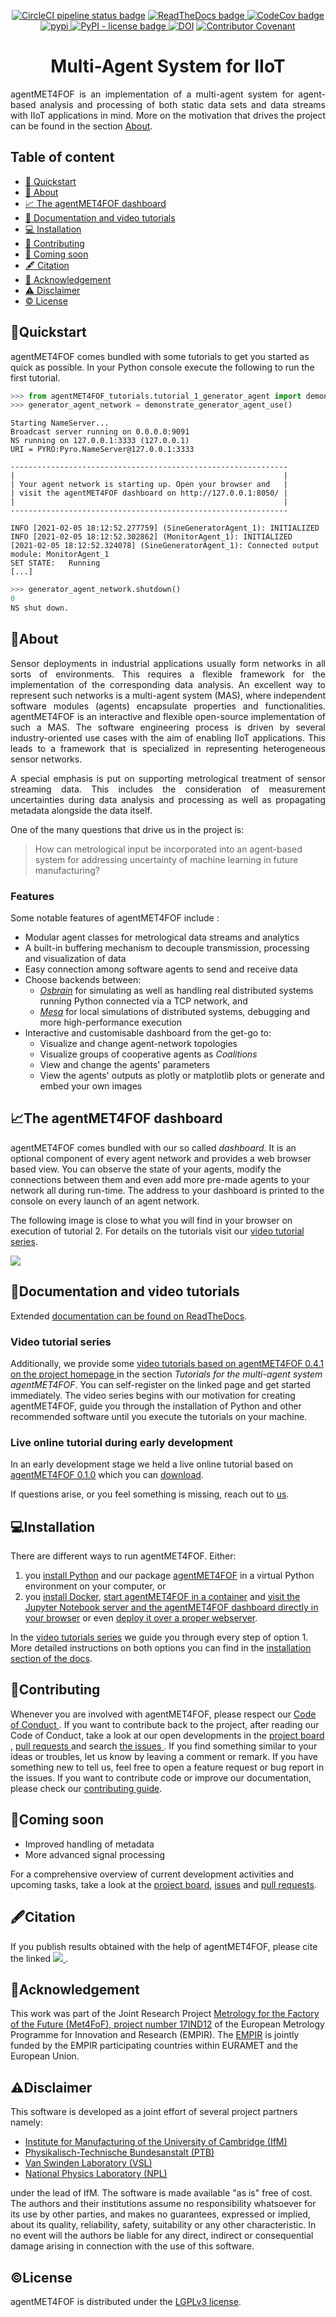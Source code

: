 <p align="center">
  <!-- CircleCI Tests -->
  <a href="https://circleci.com/gh/Met4FoF/agentMET4FOF"><img alt="CircleCI pipeline
    status badge" src="https://circleci.com/gh/Met4FoF/agentMET4FOF.svg?style=shield"></a>
  <!-- ReadTheDocs Documentation -->
  <a href="https://agentmet4fof.readthedocs.io/">
    <img src="https://readthedocs.org/projects/agentmet4fof/badge/?version=latest" alt="ReadTheDocs badge">
  </a>
  <!-- CodeCov(erage) -->
  <a href="https://codecov.io/gh/Met4FoF/agentMET4FOF">
    <img src="https://codecov.io/gh/Met4FoF/agentMET4FOF/branch/master/graph/badge.svg?token=ofAPdSudLy" alt="CodeCov badge"/>
  </a>
  <!-- PyPI Version -->
  <a href="https://pypi.org/project/agentmet4fof">
    <img src="https://img.shields.io/pypi/v/agentmet4fof.svg?label=release&color=blue&style=flat-square" alt="pypi">
  </a>
  <!-- PyPI License -->
  <a href="https://www.gnu.org/licenses/lgpl-3.0.en.html">
    <img alt="PyPI - license badge" 
    src="https://img.shields.io/pypi/l/agentMET4FOF?color=bright">
  </a>
  <!-- Zenodo DOI -->
  <a href="https://doi.org/10.5281/zenodo.4560343">
    <img src="https://zenodo.org/badge/DOI/10.5281/zenodo.4560343.svg" alt="DOI"></a>
  <!-- Contributor Covenant -->
  <a href="https://github.com/Met4FoF/agentMET4FOF/blob/develop/CODE_OF_CONDUCT.md">
    <img src="https://img.shields.io/badge/Contributor%20Covenant-2.0-4baaaa.svg" alt="Contributor Covenant"></a>
</p>

<h1 align="center">Multi-Agent System for IIoT</h1>

<p align="justify">
agentMET4FOF is an implementation of a multi-agent system for agent-based 
analysis and processing of both static data sets and data streams with IIoT 
applications in mind. More on the motivation that drives the project can be found
in the section <!--suppress HtmlUnknownAnchorTarget --><a href="#about">About</a>.
</p>

## Table of content

- [💫 Quickstart](#quickstart)
- [💬 About](#about)
- [📈 The agentMET4FOF dashboard](#the-agentmet4fof-dashboard)
- [📖 Documentation and video tutorials](#documentation-and-video-tutorials)
- [💻 Installation](#installation)
- [🐝 Contributing](#contributing)
- [💨 Coming soon](#coming-soon)
- [🖋 Citation](#citation)
- [💎 Acknowledgement](#acknowledgement)
- [⚠ Disclaimer](#disclaimer)
- [© License](#license)

## 💫Quickstart

agentMET4FOF comes bundled with some tutorials to get you started as quick as
possible. In your Python console execute the following to run the first tutorial.

```python
>>> from agentMET4FOF_tutorials.tutorial_1_generator_agent import demonstrate_generator_agent_use
>>> generator_agent_network = demonstrate_generator_agent_use()
```

```shell
Starting NameServer...
Broadcast server running on 0.0.0.0:9091
NS running on 127.0.0.1:3333 (127.0.0.1)
URI = PYRO:Pyro.NameServer@127.0.0.1:3333

--------------------------------------------------------------
|                                                            |
| Your agent network is starting up. Open your browser and   |
| visit the agentMET4FOF dashboard on http://127.0.0.1:8050/ |
|                                                            |
--------------------------------------------------------------

INFO [2021-02-05 18:12:52.277759] (SineGeneratorAgent_1): INITIALIZED
INFO [2021-02-05 18:12:52.302862] (MonitorAgent_1): INITIALIZED
[2021-02-05 18:12:52.324078] (SineGeneratorAgent_1): Connected output module: MonitorAgent_1
SET STATE:   Running
[...]
```
```python
>>> generator_agent_network.shutdown()
0
NS shut down.
```


## 💬About

<p align="justify">
Sensor deployments in industrial applications usually form networks in all sorts of
environments. This requires a flexible framework for the implementation of the
corresponding data analysis. An excellent way to represent such networks is a
multi-agent system (MAS), where independent software modules (agents) encapsulate
properties and functionalities. agentMET4FOF is an interactive and flexible open-source
implementation of such a MAS. The software engineering process is driven by several
industry-oriented use cases with the aim of enabling IIoT applications. This leads
to a framework that is specialized in representing heterogeneous sensor networks.
</p>
<p align="justify">
A special emphasis is put on supporting metrological treatment of sensor streaming
data. This includes the consideration of measurement uncertainties during data analysis
and processing as well as propagating metadata alongside the data itself.
</p>
<p align="justify">
One of the many questions that drive us in the project is:
</p>
<p align="justify">
  <blockquote>
  How can metrological input be incorporated into an agent-based system for addressing
  uncertainty of machine learning in future manufacturing?
  </blockquote>

### Features

Some notable features of agentMET4FOF include : 

- Modular agent classes for metrological data streams and analytics 
- A built-in buffering mechanism to decouple transmission, processing and visualization
  of data
- Easy connection among software agents to send and receive data
- Choose backends between:
  - [_Osbrain_](https://osbrain.readthedocs.io/en/stable/) for simulating as well as 
    handling real distributed systems running Python connected via a TCP network, and 
  - [_Mesa_](https://mesa.readthedocs.io/en/stable/) for local simulations of
    distributed systems, debugging and more high-performance execution
- Interactive and customisable dashboard from the get-go to:
  - Visualize and change agent-network topologies
  - Visualize groups of cooperative agents as _Coalitions_
  - View and change the agents' parameters
  - View the agents' outputs as plotly or matplotlib plots or generate and embed your 
    own images  

## 📈The agentMET4FOF dashboard

agentMET4FOF comes bundled with our so called _dashboard_. It is an optional component
of every agent network and provides a web browser based view. You can
observe the state of your agents, modify the connections between them and even add
more pre-made agents to your network all during run-time. The address to your
dashboard is printed to the console on every launch of an agent network.

The following image is close to what you will find in your browser on execution of
tutorial 2. For details on the tutorials visit our
[video tutorial series](#video-tutorial-series).

![](https://raw.githubusercontent.com/Met4FoF/agentMET4FOF/develop/docs/screenshot_met4fof.png)

## 📖Documentation and video tutorials

Extended
[documentation can be found on ReadTheDocs](https://agentmet4fof.readthedocs.io).

### Video tutorial series

Additionally, we provide some
[video tutorials based on agentMET4FOF 0.4.1 on the project homepage
](https://www.ptb.de/empir2018/met4fof/information-communication/video-portal/)
in the section _Tutorials for the multi-agent system agentMET4FOF_. 
You can self-register on the linked page and get started immediately. The video series
begins with our motivation for creating agentMET4FOF, guide you through the
installation of Python and other recommended software until you execute the tutorials
on your machine.

### Live online tutorial during early development

In an early development stage we held a live online tutorial based on 
[agentMET4FOF 0.1.0](https://github.com/Met4FoF/agentMET4FOF/releases/0.1.0/) 
which you can [download](https://github.com/Met4FoF/agentMET4FOF/releases/download/0.1.0/Met4FoF.MAS.webinar.mp4).

If questions arise, or you feel something is missing, reach out to
[us](https://github.com/Met4FoF/agentMET4FOF/graphs/contributors).

## 💻Installation

There are different ways to run agentMET4FOF. Either:

1. you [install Python](https://www.python.org/downloads/) and our package
   [agentMET4FOF](https://pypi.org/project/agentMET4FOF/) in a virtual Python 
   environment on your computer, or
2. you [install Docker](https://docs.docker.com/get-docker/), [start agentMET4FOF in 
   a container](https://agentmet4fof.readthedocs.io/en/latest/INSTALL.html#start-a-container-from-the-image)
   and [visit the Jupyter Notebook server and the agentMET4FOF dashboard directly in 
   your browser](https://agentmet4fof.readthedocs.io/en/latest/INSTALL.html#start-a-container-from-the-image-for-local-use)
   or even [deploy it over a proper webserver](https://agentmet4fof.readthedocs.io/en/latest/INSTALL.html#deploy-the-containerized-agents-via-a-webserver).

In the [video tutorials series](#video-tutorial-series)
we guide you through every step of option 1. More detailed instructions on both 
options you can find in the [installation 
section of the docs](https://agentmet4fof.readthedocs.io/en/latest/INSTALL.html).

## 🐝Contributing

Whenever you are involved with agentMET4FOF, please respect our [Code of Conduct
](https://github.com/Met4FoF/agentMET4FOF/blob/develop/CODE_OF_CONDUCT.md).
If you want to contribute back to the project, after reading our Code of Conduct,
take a look at our open developments in the [project board
](https://github.com/Met4FoF/agentMET4FOF/projects/1), [pull requests
](https://github.com/Met4FoF/agentMET4FOF/pulls) and search [the issues
](https://github.com/Met4FoF/agentMET4FOF/issues). If you find something similar to
your ideas or troubles, let us know by leaving a comment or remark. If you have
something new to tell us, feel free to open a feature request or bug report in the
issues. If you want to contribute code or improve our documentation, please check our
[contributing guide](https://agentmet4fof.readthedocs.io/en/latest/CONTRIBUTING.html).

## 💨Coming soon

- Improved handling of metadata
- More advanced signal processing

For a comprehensive overview of current development activities and upcoming tasks,
take a look at the [project board](https://github.com/Met4FoF/agentMET4FOF/projects/1),
[issues](https://github.com/Met4FoF/agentMET4FOF/issues) and
[pull requests](https://github.com/Met4FoF/agentMET4FOF/pulls).

## 🖋Citation

If you publish results obtained with the help of agentMET4FOF, please cite the linked
[![](https://zenodo.org/badge/DOI/10.5281/zenodo.4560344.svg)
](https://doi.org/10.5281/zenodo.4560344).

## 💎Acknowledgement

This work was part of the Joint Research Project [Metrology for the Factory of the 
Future (Met4FoF), project number 17IND12](https://www.ptb.de/empir2018/met4fof/home/)
of the European Metrology Programme for Innovation and Research (EMPIR). The 
[EMPIR](http://msu.euramet.org) is jointly funded by the EMPIR participating 
countries within EURAMET and the European Union.

## ⚠Disclaimer

This software is developed as a joint effort of several project partners namely:

- [Institute for Manufacturing of the University of Cambridge (IfM)
  ](https://www.ifm.eng.cam.ac.uk/)
- [Physikalisch-Technische Bundesanstalt (PTB)](https://www.ptb.de/)
- [Van Swinden Laboratory (VSL)](https://www.vsl.nl/en/)
- [National Physics Laboratory (NPL)](https://www.npl.co.uk/)

under the lead of IfM. The software is made available "as is" free of cost. The 
authors and their institutions assume no responsibility whatsoever for its use by 
other parties, and makes no guarantees, expressed or implied, about its quality, 
reliability, safety, suitability or any other characteristic. In no event will the 
authors be liable for any direct, indirect or consequential damage arising in 
connection with the use of this software.

## ©License

agentMET4FOF is distributed under the
[LGPLv3 license](https://github.com/Met4FoF/agentMET4FOF/blob/develop/license.md).
